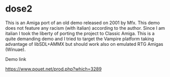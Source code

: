 # dose2
This is an Amiga port of an old demo released on 2001 by Mfx.
This demo does not feature any racism (with italian) according to the author.
Since I am italian I took the liberty of porting the project to Classic Amiga.
This is a quite demanding demo and I tried to target the Vampire platform taking advantage of libSDL+AMMX but should work also on emulated RTG Amigas (Winuae).

Demo link

https://www.pouet.net/prod.php?which=3289


